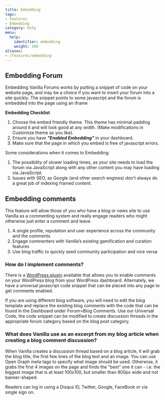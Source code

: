 ```yaml
---
title: Embedding
tags:
- Features
- Embedding
category: help
menu:
  help:
    identifier: embedding
    weight: 100
aliases:
- /features/embedding
---
```


## Embedding Forum

Embedding Vanilla Forums works by putting a snippet of code on your website page, and may be a choice if you want to insert your forum into a site quickly. The snippet points to some javascript and the forum is embedded into the page using an iframe

**Embedding Checklist**

1.  Choose the embed friendly theme. This theme has minimal padding around it and will look good at any width. (Make modifications in Customize theme as you like).
2.  Ensure you have ***"Enabled Embedding"*** in your dashboard.
3.  Make sure that the page in which you embed is free of javascript errors.

Some considerations when it comes to  Embedding:

1. The possibility of slower loading times, as your site needs to load the forum via JavaScript along with any other content you may have loading via JavaScript.
2. Issues with SEO, as Google (and other search engines) don't always do a great job of indexing framed content.

## Embedding comments

This feature will allow those of you who have a blog or news site to use Vanilla as a commenting system and really engage readers who might otherwise just enter a comment and leave.  

1. A single profile, reputation and user experience across the community and the comments
2. Engage commenters with Vanilla’s existing gamification and curation features
3. Use blog traffic to quickly seed community participation and vice versa

### How do I implement comments?

There is a [WordPress plugin](https://wordpress.org/plugins/vanilla-forums/) available that allows you to enable comments on your WordPress blog from your WordPress dashboard. Alternately, we have a universal javascript code snippet that can be placed into any page to get comments enabled.

If you are using different blog software, you will need to edit the blog template and replace the existing blog comments with the code that can be found in the Dashboard under Forum>Blog Comments. Use our Universal Code, the code snippet can be modified to create discussion threads in the appropriate forum category based on the blog post category.

### What does Vanilla use as an excerpt from my blog article when creating a blog comment discussion?

When Vanilla creates a discussion thread based on a blog article, it will grab the blog title, the first few lines of the blog text and an image. You can use Open Graph meta tags to specify what image should be used. Otherwise, it grabs the first 4 images on the page and finds the "best" one it can - i.e. the biggest image that is at least 100x100, but smaller than 800px wide and not banner-shaped.

Readers can log in using a Disqus ID, Twitter, Google, FaceBook or via single sign on.
